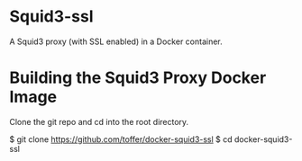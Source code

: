 # Squid3-ssl

A Squid3 proxy (with SSL enabled) in a Docker container.


# Building the Squid3 Proxy Docker Image

Clone the git repo and cd into the root directory.

$ git clone https://github.com/toffer/docker-squid3-ssl
$ cd docker-squid3-ssl
